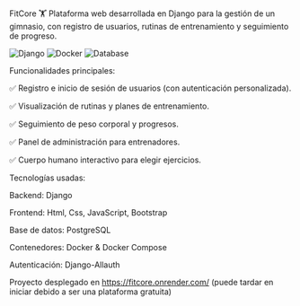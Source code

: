 FitCore 🏋️
Plataforma web desarrollada en Django para la gestión de un gimnasio, con registro de usuarios, rutinas de entrenamiento y seguimiento de progreso.

![Django](https://img.shields.io/badge/Django-4.9-green)
![Docker](https://img.shields.io/badge/Dev-Docker-lightblue)
![Database](https://img.shields.io/badge/DB-PostgreSQL-darkblue)

Funcionalidades principales:

✅ Registro e inicio de sesión de usuarios (con autenticación personalizada).

✅ Visualización de rutinas y planes de entrenamiento.

✅ Seguimiento de peso corporal y progresos.

✅ Panel de administración para entrenadores.

✅ Cuerpo humano interactivo para elegir ejercicios.


Tecnologías usadas:

Backend: Django

Frontend: Html, Css, JavaScript, Bootstrap

Base de datos: PostgreSQL

Contenedores: Docker & Docker Compose

Autenticación: Django-Allauth


Proyecto desplegado en https://fitcore.onrender.com/  (puede tardar en iniciar debido a ser una plataforma gratuita)

